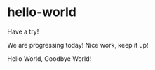 # hello-world
Have a try!

We are progressing today! Nice work, keep it up!

Hello World, Goodbye World!
